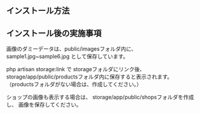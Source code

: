 ## インストール方法

## インストール後の実施事項

画像のダミーデータは、public/imagesフォルダ内に、sample1.jpg~sample6.jpg として保存しています。

php artisan storage:link で storageフォルダにリンク後、
storage/app/public/productsフォルダ内に保存すると表示されます。
（productsフォルダがない場合は、作成してください。）

ショップの画像も表示する場合は、
storage/app/public/shopsフォルダを作成し、
画像を保存してください。

